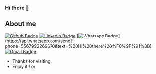 ### Hi there 👋

<!--
**Ueverton-oliveira/Ueverton-oliveira** is a ✨ _special_ ✨ repository because its `README.md` (this file) appears on your GitHub profile.

Here are some ideas to get you started:

- 🔭 I’m currently working on ...
- 🌱 I’m currently learning ...
- 👯 I’m looking to collaborate on ...
- 🤔 I’m looking for help with ...
- 💬 Ask me about ...
- 📫 How to reach me: ...
- 😄 Pronouns: ...
- ⚡ Fun fact: ...
-->
## About me 

[![Github Badge](https://img.shields.io/badge/-Github-000?style=flat-square&logo=Github&logoColor=white&link=https://github.com/Ueverton-oliveira)](https://github.com/Ueverton-oliveira)
[![Linkedin Badge](https://img.shields.io/badge/-LinkedIn-blue?style=flat-square&logo=Linkedin&logoColor=white&link=https://www.linkedin.com/in/lucas-siqueira-167362148/)](https://www.linkedin.com/in/ueverton-oliveira-78a81113b/)
[![Whatsapp Badge](https://img.shields.io/badge/-Whatsapp-4CA143?style=flat-square&labelColor=4CA143&logo=whatsapp&logoColor=white&link=https://api.whatsapp.com/send?phone=5522997285662&text=Hello!)](https://api.whatsapp.com/send?phone=5567992269670&text=%20Hi%20there%20%F0%9F%91%8B)
[![Gmail Badge](https://img.shields.io/badge/-Gmail-c14438?style=flat-square&logo=Gmail&logoColor=white&link=mailto:ueverton.souz@gmail.com)](mailto:ueverton.souz@gmail.com)


- Thanks for visiting. 
- Enjoy it!! o/
